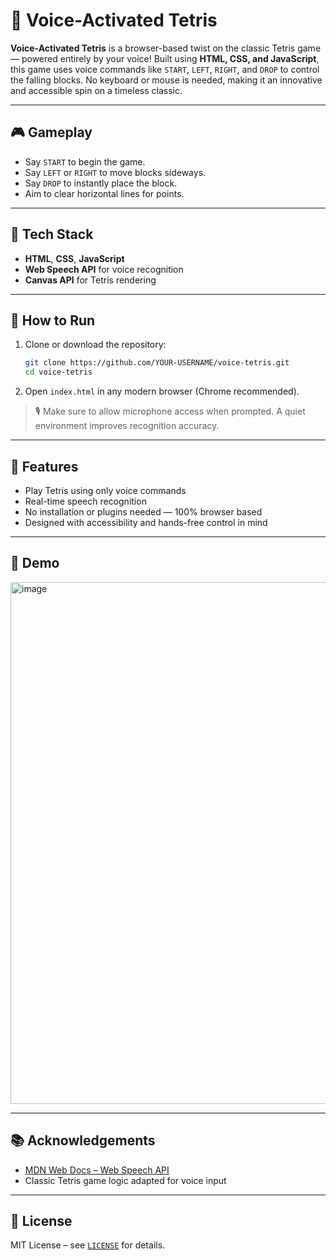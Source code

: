# 🎤 Voice-Activated Tetris

**Voice-Activated Tetris** is a browser-based twist on the classic Tetris game — powered entirely by your voice! Built using **HTML, CSS, and JavaScript**, this game uses voice commands like `START`, `LEFT`, `RIGHT`, and `DROP` to control the falling blocks. No keyboard or mouse is needed, making it an innovative and accessible spin on a timeless classic.

---

## 🎮 Gameplay

* Say `START` to begin the game.
* Say `LEFT` or `RIGHT` to move blocks sideways.
* Say `DROP` to instantly place the block.
* Aim to clear horizontal lines for points.

---

## 🧠 Tech Stack

* **HTML**, **CSS**, **JavaScript**
* **Web Speech API** for voice recognition
* **Canvas API** for Tetris rendering

---

## 🚀 How to Run

1. Clone or download the repository:

   ```bash
   git clone https://github.com/YOUR-USERNAME/voice-tetris.git
   cd voice-tetris
   ```

2. Open `index.html` in any modern browser (Chrome recommended).

> 🎙️ Make sure to allow microphone access when prompted. A quiet environment improves recognition accuracy.

---

## 🧩 Features

* Play Tetris using only voice commands
* Real-time speech recognition
* No installation or plugins needed — 100% browser based
* Designed with accessibility and hands-free control in mind

---

## 📸 Demo

<img width="1630" height="835" alt="image" src="https://github.com/user-attachments/assets/30f808c2-0b20-446b-8f52-2f78fb9d06f3" />


---

## 📚 Acknowledgements

* [MDN Web Docs – Web Speech API](https://developer.mozilla.org/en-US/docs/Web/API/Web_Speech_API)
* Classic Tetris game logic adapted for voice input

---

## 📄 License

MIT License – see [`LICENSE`](LICENSE) for details.

